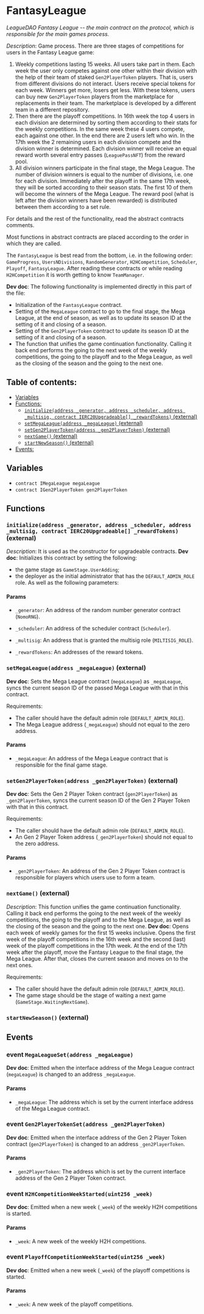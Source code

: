 # FantasyLeague
*LeagueDAO Fantasy League -- the main contract on the protocol, which is responsible for the main games
process.*

*Description*: Game process. There are three stages of competitions for users in the Fantasy League game:
 1. Weekly competitions lasting 15 weeks. All users take part in them. Each week the user only competes against one
    other within their division with the help of their team of staked `Gen2PlayerToken` players. That is, users from
    different divisions do not interact.
    Users receive special tokens for each week. Winners get more, losers get less. With these tokens, users can buy
    new `Gen2PlayerToken` players from the marketplace for replacements in their team. The marketplace is developed
    by a different team in a different repository.
 2. Then there are the playoff competitions. In 16th week the top 4 users in each division are determined by sorting
    them according to their stats for the weekly competitions. In the same week these 4 users compete, each against
    one other. In the end there are 2 users left who win. In the 17th week the 2 remaining users in each division
    compete and the division winner is determined. Each division winner will receive an equal reward worth several
    entry passes (`LeaguePassNFT`) from the reward pool.
 3. All division winners participate in the final stage, the Mega League. The number of division winners is equal to
    the number of divisions, i.e. one for each division. Immediately after the playoff in the same 17th week, they
    will be sorted according to their season stats. The first 10 of them will become the winners of the Mega League.
    The reward pool (what is left after the division winners have been rewarded) is distributed between them
    according to a set rule.

For details and the rest of the functionality, read the abstract contracts comments.

Most functions in abstract contracts are placed according to the order in which they are called.

The `FantasyLeague` is best read from the bottom, i.e. in the following order: `GameProgress`, `UsersNDivisions`,
`RandomGenerator`, `H2HCompetition`, `Scheduler`, `Playoff`, `FantasyLeague`. After reading these contracts or while
 reading `H2HCompetition` it is worth getting to know `TeamManager`.


**Dev doc**: The following functionality is implemented directly in this part of the file:
 - Initialization of the `FantasyLeague` contract.
 - Setting of the `MegaLeague` contract to go to the final stage, the Mega League, at the end of season, as well as
   to update its season ID at the setting of it and closing of a season.
 - Setting of the `Gen2PlayerToken` contract to update its season ID at the setting of it and closing of a season.
 - The function that unifies the game continuation functionality. Calling it back end performs the going to the next
   week of the weekly competitions, the going to the playoff and to the Mega League, as well as the closing of the
   season and the going to the next one.

## Table of contents:
- [Variables](#variables)
- [Functions:](#functions)
  - [`initialize(address _generator, address _scheduler, address _multisig, contract IERC20Upgradeable[] _rewardTokens)` (external) ](#fantasyleague-initialize-address-address-address-contract-ierc20upgradeable---)
  - [`setMegaLeague(address _megaLeague)` (external) ](#fantasyleague-setmegaleague-address-)
  - [`setGen2PlayerToken(address _gen2PlayerToken)` (external) ](#fantasyleague-setgen2playertoken-address-)
  - [`nextGame()` (external) ](#fantasyleague-nextgame--)
  - [`startNewSeason()` (external) ](#fantasyleague-startnewseason--)
- [Events:](#events)

## Variables <a name="variables"></a>
- `contract IMegaLeague megaLeague`
- `contract IGen2PlayerToken gen2PlayerToken`

## Functions <a name="functions"></a>

### `initialize(address _generator, address _scheduler, address _multisig, contract IERC20Upgradeable[] _rewardTokens)` (external) <a name="fantasyleague-initialize-address-address-address-contract-ierc20upgradeable---"></a>

*Description*: It is used as the constructor for upgradeable contracts.
**Dev doc**: Initializes this contract by setting the following:
- the game stage as `GameStage.UserAdding`;
- the deployer as the initial administrator that has the `DEFAULT_ADMIN_ROLE` role.
As well as the following parameters:


#### Params
 - `_generator`: An address of the random number generator contract (`NomoRNG`).

 - `_scheduler`: An address of the scheduler contract (`Scheduler`).

 - `_multisig`: An address that is granted the multisig role (`MILTISIG_ROLE`).

 - `_rewardTokens`: An addresses of the reward tokens.



### `setMegaLeague(address _megaLeague)` (external) <a name="fantasyleague-setmegaleague-address-"></a>

**Dev doc**: Sets the Mega League contract (`megaLeague`) as `_megaLeague`, syncs the current season ID of the passed
Mega League with that in this contract.

Requirements:
 - The caller should have the default admin role (`DEFAULT_ADMIN_ROLE`).
 - The Mega League address (`_megaLeague`) should not equal to the zero address.



#### Params
 - `_megaLeague`: An address of the Mega League contract that is responsible for the final game stage.

### `setGen2PlayerToken(address _gen2PlayerToken)` (external) <a name="fantasyleague-setgen2playertoken-address-"></a>

**Dev doc**: Sets the Gen 2 Player Token contract (`gen2PlayerToken`) as `_gen2PlayerToken`, syncs the current season ID
of the Gen 2 Player Token with that in this contract.

Requirements:
 - The caller should have the default admin role (`DEFAULT_ADMIN_ROLE`).
 - An Gen 2 Player Token address (`_gen2PlayerToken`) should not equal to the zero address.



#### Params
 - `_gen2PlayerToken`: An address of the Gen 2 Player Token contract is responsible for players which users use
to form a team.

### `nextGame()` (external) <a name="fantasyleague-nextgame--"></a>

*Description*: This function unifies the game continuation functionality. Calling it back end performs the going to the
next week of the weekly competitions, the going to the playoff and to the Mega League, as well as the closing of
the season and the going to the next one.
**Dev doc**: Opens each week of weekly games for the first 15 weeks inclusive. Opens the first week of the playoff
competitions in the 16th week and the second (last) week of the playoff competitions in the 17th week. At the
end of the 17th week after the playoff, move the Fantasy League to the final stage, the Mega League. After
that, closes the current season and moves on to the next ones.

Requirements:
 - The caller should have the default admin role (`DEFAULT_ADMIN_ROLE`).
 - The game stage should be the stage of waiting a next game (`GameStage.WaitingNextGame`).



### `startNewSeason()` (external) <a name="fantasyleague-startnewseason--"></a>

## Events <a name="events"></a>
### event `MegaLeagueSet(address _megaLeague)` <a name="fantasyleague-megaleagueset-address-"></a>

**Dev doc**: Emitted when the interface address of the Mega League contract (`megaLeague`) is changed to an address
`_megaLeague`.



#### Params
 - `_megaLeague`: The address which is set by the current interface address of the Mega League contract.

### event `Gen2PlayerTokenSet(address _gen2PlayerToken)` <a name="fantasyleague-gen2playertokenset-address-"></a>

**Dev doc**: Emitted when the interface address of the Gen 2 Player Token contract (`gen2PlayerToken`) is changed to an
address `_gen2PlayerToken`.



#### Params
 - `_gen2PlayerToken`: The address which is set by the current interface address of the Gen 2 Player Token
contract.

### event `H2HCompetitionWeekStarted(uint256 _week)` <a name="fantasyleague-h2hcompetitionweekstarted-uint256-"></a>

**Dev doc**: Emitted when a new week (`_week`) of the weekly H2H competitions is started.



#### Params
 - `_week`: A new week of the weekly H2H competitions.

### event `PlayoffCompetitionWeekStarted(uint256 _week)` <a name="fantasyleague-playoffcompetitionweekstarted-uint256-"></a>

**Dev doc**: Emitted when a new week (`_week`) of the playoff competitions is started.



#### Params
 - `_week`: A new week of the playoff competitions.

